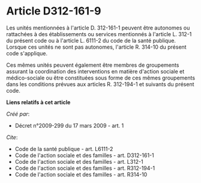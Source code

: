 # Article D312-161-9

Les unités mentionnées à l'article D. 312-161-1 peuvent être autonomes ou rattachées à des établissements ou services
mentionnés à l'article L. 312-1 du présent code ou à l'article L. 6111-2 du code de la santé publique. Lorsque ces unités ne
sont pas autonomes, l'article R. 314-10 du présent code s'applique. 

Ces mêmes unités peuvent également être membres de groupements assurant la coordination des interventions en matière d'action
sociale et médico-sociale ou être constituées sous forme de ces mêmes groupements dans les conditions prévues aux articles R.
312-194-1 et suivants du présent code.

**Liens relatifs à cet article**

_Créé par_:

  - Décret n°2009-299 du 17 mars 2009 - art. 1

_Cite_:

  - Code de la santé publique - art. L6111-2
  - Code de l'action sociale et des familles - art. D312-161-1
  - Code de l'action sociale et des familles - art. L312-1
  - Code de l'action sociale et des familles - art. R312-194-1
  - Code de l'action sociale et des familles - art. R314-10
